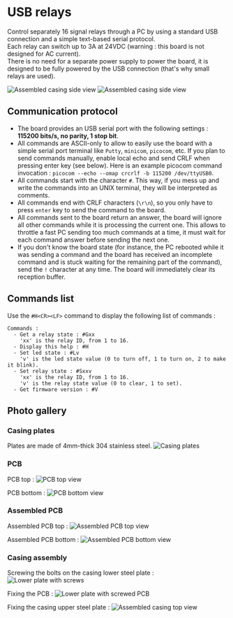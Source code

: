 # USB relays

Control separately 16 signal relays through a PC by using a standard USB connection and a simple text-based serial protocol.  
Each relay can switch up to 3A at 24VDC (warning : this board is not designed for AC current).  
There is no need for a separate power supply to power the board, it is designed to be fully powered by the USB connection (that's why small relays are used).

![Assembled casing side view](Resources/Pictures/Assembled_Casing_Side_View_1.jpg)
![Assembled casing side view](Resources/Pictures/Assembled_Casing_Side_View_2.jpg)

## Communication protocol

* The board provides an USB serial port with the following settings : **115200 bits/s, no parity, 1 stop bit**.
* All commands are ASCII-only to allow to easily use the board with a simple serial port terminal like `Putty`, `minicom`, `picocom`, etc. If you plan to send commands manually, enable local echo and send CRLF when pressing enter key (see below). Here is an example picocom command invocation : `picocom --echo --omap crcrlf -b 115200 /dev/ttyUSB0`.
* All commands start with the character `#`. This way, if you mess up and write the commands into an UNIX terminal, they will be interpreted as comments.
* All commands end with CRLF characters (`\r\n`), so you only have to press `enter` key to send the command to the board.
* All commands sent to the board return an answer, the board will ignore all other commands while it is processing the current one. This allows to throttle a fast PC sending too much commands at a time, it must wait for each command answer before sending the next one.
* If you don't know the board state (for instance, the PC rebooted while it was sending a command and the board has received an incomplete command and is stuck waiting for the remaining part of the command), send the `!` character at any time. The board will immediately clear its reception buffer.

## Commands list

Use the `#H<CR><LF>` command to display the following list of commands :
```
Commands :
  - Get a relay state : #Gxx
    'xx' is the relay ID, from 1 to 16.
  - Display this help : #H
  - Set led state : #Lv
    'v' is the led state value (0 to turn off, 1 to turn on, 2 to make it blink).
  - Set relay state : #Sxxv
    'xx' is the relay ID, from 1 to 16.
    'v' is the relay state value (0 to clear, 1 to set).
  - Get firmware version : #V
```

## Photo gallery

### Casing plates

Plates are made of 4mm-thick 304 stainless steel.
![Casing plates](Resources/Pictures/Casing_Plates.jpg)

### PCB

PCB top :
![PCB top view](Resources/Pictures/Naked_PCB_Top_View.jpg)

PCB bottom :
![PCB bottom view](Resources/Pictures/Naked_PCB_Bottom_View.jpg)

### Assembled PCB

Assembled PCB top :
![Assembled PCB top view](Resources/Pictures/Assembled_PCB_Top_View.jpg)

Assembled PCB bottom :
![Assembled PCB bottom view](Resources/Pictures/Assembled_PCB_Bottom_View.jpg)

### Casing assembly

Screwing the bolts on the casing lower steel plate :
![Lower plate with screws](Resources/Pictures/Lower_Plate_With_Screws.jpg)

Fixing the PCB :
![Lower plate with screwed PCB](Resources/Pictures/Lower_Plate_With_Screwed_PCB.jpg)

Fixing the casing upper steel plate :
![Assembled casing top view](Resources/Pictures/Assembled_Casing_Top_View.jpg)
